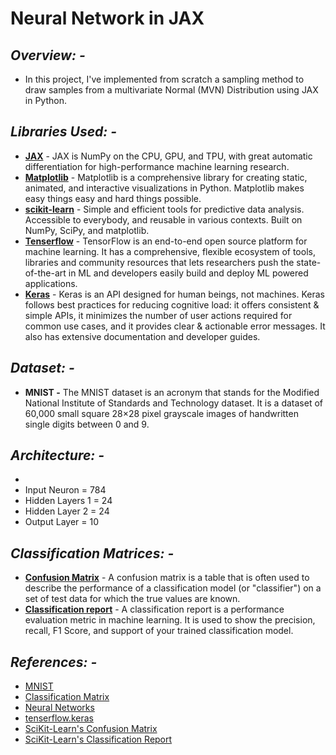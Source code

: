 # Neural Network  in JAX

## *Overview: -*
* In this project, I've implemented from scratch a sampling method to draw samples from a multivariate Normal (MVN) Distribution using JAX in Python.

## *Libraries Used: -*
* **[JAX](https://jax.readthedocs.io/en/latest/notebooks/quickstart.html)** - JAX is NumPy on the CPU, GPU, and TPU, with great automatic differentiation for high-performance machine learning research.
* **[Matplotlib](https://matplotlib.org/)** - Matplotlib is a comprehensive library for creating static, animated, and interactive visualizations in Python. Matplotlib makes easy things easy and hard things possible.
* **[scikit-learn](https://scikit-learn.org/stable/)** - Simple and efficient tools for predictive data analysis. Accessible to everybody, and reusable in various contexts. Built on NumPy, SciPy, and matplotlib.
* **[Tenserflow](https://www.tensorflow.org/)** - TensorFlow is an end-to-end open source platform for machine learning. It has a comprehensive, flexible ecosystem of tools, libraries and community resources that lets researchers push the state-of-the-art in ML and developers easily build and deploy ML powered applications.
* **[Keras](https://keras.io/)** - Keras is an API designed for human beings, not machines. Keras follows best practices for reducing cognitive load: it offers consistent & simple APIs, it minimizes the number of user actions required for common use cases, and it provides clear & actionable error messages. It also has extensive documentation and developer guides.

## *Dataset: -*
* **MNIST  -** The MNIST dataset is an acronym that stands for the Modified National Institute of Standards and Technology dataset. It is a dataset of 60,000 small square 28×28 pixel grayscale images of handwritten single digits between 0 and 9.

## *Architecture: -*
* <image>
* Input Neuron = 784
* Hidden Layers 1 = 24
* Hidden Layer 2 = 24
* Output Layer = 10

## *Classification Matrices: -*
* **[Confusion Matrix](https://www.dataschool.io/simple-guide-to-confusion-matrix-terminology/)** - A confusion matrix is a table that is often used to describe the performance of a classification model (or "classifier") on a set of test data for which the true values are known.
* **[Classification report](https://thecleverprogrammer.com/2021/07/07/classification-report-in-machine-learning/)** - A classification report is a performance evaluation metric in machine learning. It is used to show the precision, recall, F1 Score, and support of your trained classification model.

## *References: -*
*  [MNIST](https://www.tensorflow.org/datasets/catalog/mnist)
*  [Classification Matrix](https://www.geeksforgeeks.org/compute-classification-report-and-confusion-matrix-in-python/)
*  [Neural Networks](https://www.deeplearning.ai/program/deep-learning-specialization/)
*  [tenserflow.keras](https://www.tensorflow.org/api_docs/python/tf/keras)
*  [SciKit-Learn's Confusion Matrix](https://scikit-learn.org/stable/modules/generated/sklearn.metrics.confusion_matrix.html)
*  [SciKit-Learn's Classification Report](https://scikit-learn.org/stable/modules/generated/sklearn.metrics.classification_report.html)